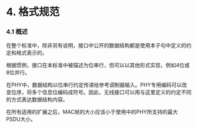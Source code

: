 # 4. 格式规范

### 4.1 概述

在整个标准中，除非另有说明，接口中公开的数据结构都是使用本子句中定义的约定和格式表示的。

根据惯例，接口在本标准中被描述为位串行，但可以以其他形式实现，例如4位或8位并行。

在PHY中，数据结构以位串行约定传递给参考调制器输入。PHY专用编码可以改变位序，将多个信息位编码成符号。因此，无线接口可以用与这里定义的约定不同的方式表达数据结构内容。

在所有适用的扩展之后，MAC帧的大小应该小于使用中的PHY所支持的最大PSDU大小。

